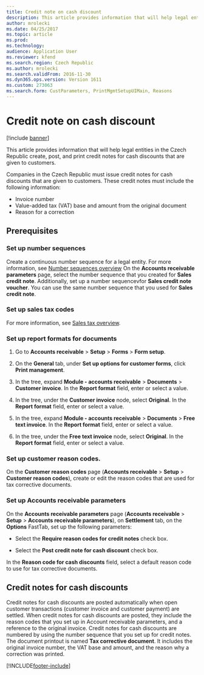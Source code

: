 ```yaml
---
title: Credit note on cash discount
description: This article provides information that will help legal entities in the Czech Republic create, post, and print credit notes for cash discounts that are given to customers.
author: mrolecki
ms.date: 04/25/2017
ms.topic: article
ms.prod: 
ms.technology: 
audience: Application User
ms.reviewer: kfend
ms.search.region: Czech Republic
ms.author: mrolecki
ms.search.validFrom: 2016-11-30
ms.dyn365.ops.version: Version 1611
ms.custom: 273063
ms.search.form: CustParameters, PrintMgmtSetupUIMain, Reasons
---
```


# Credit note on cash discount

[!include [banner](../includes/banner.md)]

This article provides information that will help legal entities in the Czech Republic create, post, and print credit notes for cash discounts that are given to customers.

Companies in the Czech Republic must issue credit notes for cash discounts that are given to customers. These credit notes must include the following information:

-   Invoice number
-   Value-added tax (VAT) base and amount from the original document
-   Reason for a correction

## Prerequisites

### Set up number sequences

Create a continuous number sequence for a legal entity. For more information, see [Number sequences overview](../../fin-ops-core/fin-ops/organization-administration/number-sequence-overview.md) On the **Accounts receivable parameters** page, select the number sequence that you created for **Sales credit note**. Additionally, set up a number sequencevfor **Sales credit note voucher**. You can use the same number sequence that you used for **Sales credit note**.

### Set up sales tax codes

For more information, see [Sales tax overview](../general-ledger/indirect-taxes-overview.md).

### Set up report formats for documents

1.  Go to **Accounts receivable** \> **Setup** \> **Forms** \> **Form setup**.

2.  On the **General** tab, under **Set up options for customer forms**,
    click **Print management**.

3.  In the tree, expand **Module - accounts
    receivable** \> **Documents** \> **Customer invoice**. In the **Report
    format** field, enter or select a value.

4.  In the tree, under the **Customer invoice** node, select **Original**. In
    the **Report format** field, enter or select a value.

5.  In the tree, expand **Module - accounts
    receivable** \> **Documents** \> **Free text invoice**. In the **Report
    format** field, enter or select a value.

6.  In the tree, under the **Free text invoice** node, select **Original**. In
    the **Report format** field, enter or select a value.

### Set up customer reason codes.

On the **Customer reason codes** page (**Accounts
receivable** \> **Setup** \> **Customer reason codes**), create or edit the
reason codes that are used for tax corrective documents.

### Set up Accounts receivable parameters

On the **Accounts receivable parameters** page (**Accounts
receivable** \> **Setup** \> **Accounts receivable parameters**),
on **Settlement** tab, on the **Options** FastTab, set up the following
parameters:

-   Select the **Require reason codes for credit notes** check box.

-   Select the **Post credit note for cash discount** check box.

In the **Reason code for cash discounts** field, select a default reason code to
use for tax corrective documents.

## Credit notes for cash discounts

Credit notes for cash discounts are posted automatically when open customer
transactions (customer invoice and customer payment) are settled. When credit
notes for cash discounts are posted, they include the reason codes that you set
up in Account receivable parameters, and a reference to the original invoice.
Credit notes for cash discounts are numbered by using the number sequence that
you set up for credit notes. The document printout is named **Tax corrective
document**. It includes the original invoice number, the VAT base and amount,
and the reason why a correction was printed.



[!INCLUDE[footer-include](../../includes/footer-banner.md)]
